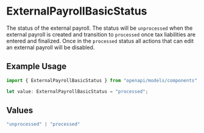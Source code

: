 # ExternalPayrollBasicStatus

The status of the external payroll. The status will be `unprocessed` when the external payroll is created and transition to `processed` once tax liabilities are entered and finalized.  Once in the `processed` status all actions that can edit an external payroll will be disabled.

## Example Usage

```typescript
import { ExternalPayrollBasicStatus } from "openapi/models/components";

let value: ExternalPayrollBasicStatus = "processed";
```

## Values

```typescript
"unprocessed" | "processed"
```